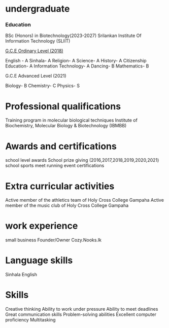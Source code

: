 # undergraduate

### Education
BSc (Honors) in Biotechnology(2023-2027)
Srilankan Institute Of Information Technology (SLIIT)

<u>G.C.E Ordinary Level (2018)</u>

English -                 A
Sinhala-                  A
Religion-                 A 
Science-                  A
History-                  A 
Citizenship Education-    A
Information Technology-   A
Dancing-                  B
Mathematics-              B

G.C.E Advanced Level (2021)

Biology-    B
Chemistry-  C
Physics-    S

# Professional qualifications
Training program in molecular  biological techniques 
Institute of Biochemistry, Molecular Biology & Biotechnology (IBMBB)

# Awards and certifications
school level awards
School prize giving  (2016,2017,2018,2019,2020,2021)
school sports meet running event certifications

# Extra curricular activities
Active member of the athletics team of Holy Cross College Gampaha
Active member of the music club of Holy Cross College Gampaha

# work experience
small business Founder/Owner
Cozy.Nooks.lk                    

# Language skills
Sinhala
English

# Skills
Creative thinking
Ability to work under pressure
Ability to meet deadlines
Great communication skills
Problem-solving abilities
Excellent computer proficiency
Multitasking 

